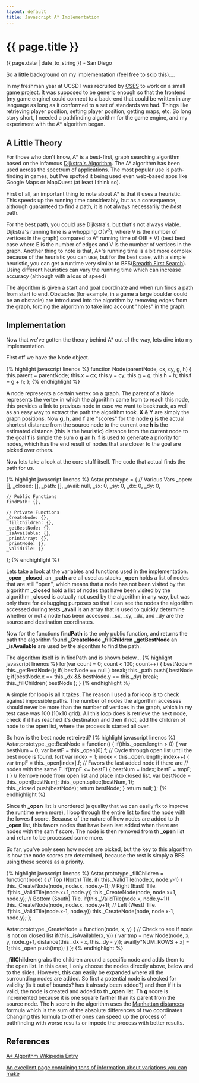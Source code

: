 ```yaml
---
layout: default
title: Javascript A* Implementation
---
```


{{ page.title }}
================
<p class='meta'>{{ page.date | date_to_string }} - San Diego</p>

So a little background on my implementation (feel free to skip this)....

In my freshman year at UCSD I was recruited by [CSES](http://cses.ucsd.edu) to work on a small game project. It was supposed to be generic enough so that the frontend (my game engine) could connect to a back-end that could be written in any language as long as it conformed to a set of standards we had. Things like retrieving player position, setting player position, getting maps, etc. So long story short, I needed a pathfinding algorithm for the game engine, and my experiment with the A* algorithm began.

A Little Theory
---------------
For those who don't know, A* is a best-first, graph searching algorithm based on the infamous [Dijkstra's Algorithm](http://en.wikipedia.org/wiki/Dijkstra%27s_algorithm). The A* algorithm has been used across the spectrum of applications. The most popular use is path-finding in games, but I've spotted it being used even web-based apps like Google Maps or MapQuest (at least I think so).

First of all, an important thing to note about A* is that it uses a heuristic. This speeds up the running time considerably, but as a consequence, although guaranteed to find a path, it is not always necessarily the *best* path.

For the best path, you could use Dijkstra's, but that's not always viable. Dijkstra's running time is a whopping O(V<sup>2</sup>), where V is the number of vertices in the graph) compared to A* running time of O(E + V) (best best case where E is the number of edges and V is the number of vertices in the graph. Another thing to note is that, A\*'s running time is a bit more complex because of the heuristic you can use, but for the best case, with a simple heuristic, you can get a runtime very similar to BFS([Breadth First Search](http://en.wikipedia.org/wiki/Breadth-first_search)). Using different heuristics can vary the running time which can increase accuracy (although with a loss of speed)

The algorithm is given a start and goal coordinate and when run finds a path from start to end. Obstacles (for example, in a game a large boulder could be an obstacle) are introduced into the algorithm by removing edges from the graph, forcing the algorithm to take into account "holes" in the graph.

Implementation
--------------
Now that we've gotten the theory behind A* out of the way, lets dive into my implementation.

First off we have the Node object.

{% highlight javascript linenos %}
function Node(parentNode, cx, cy, g, h) {
	this.parent = parentNode;
	this.x = cx;
	this.y = cy;
	this.g = g;
	this.h = h;
	this.f = g + h;
};
{% endhighlight %}

A node represents a certain vertex on a graph. The parent of a Node represents the vertex in which the algorithm came from to reach this node, this provides a link to previous node in case we want to backtrack, as well as an easy way to extract the path the algorithm took. **X** &amp; **Y** are simply the graph positions. Now **g, h,** and **f** are "scores" for the node **g** is the actual shortest distance from the source node to the current one **h** is the estimated distance (this is the heuristic) distance from the current node to the goal **f** is simple the sum o **g** an **h**. **f** is used to generate a priority for nodes, which has the end result of nodes that are closer to the goal are picked over others.

Now lets take a look at the core stuff itself. The code that actual finds the path for us.

{% highlight javascript linenos %}
Astar.prototype = {
	// Various Vars
	_open: [],
	_closed: [],
	_path: [],
	_avail: null,
	_sx: 0,
	_sy: 0,
	_dx: 0,
	_dy: 0,

	// Public Functions
	findPath: {},

	// Private Functions
	_CreateNode: {},
	_fillChildren: {},
	_getBestNode: {},
	_isAvailable: {},
	_printArray: {},
	_printNode: {},
	_ValidTile: {}
};
{% endhighlight %}

Lets take a look at the variables and functions used in the implementation.
**\_open** **\_closed**, an **\_path** are all used as stacks **\_open** holds a list of nodes that are still "open", which means that a node has not been visited by the algorithm **\_closed** hold a list of nodes that have been visited by the algorithm **\_closed** is actually not used by the algorithm in any way, but was only there for debugging purposes so that I can see the nodes the algorithm accessed during tests **\_avail** is an array that is used to quickly determine whether or not a node has been accessed. _sx, _sy, _dx, and _dy are the source and destination coordinates.

Now for the functions **findPath** is the only public function, and returns the path the algorithm found **\_CreateNode** **\_fillChildren** **\_getBestNode** an **\_isAvailable** are used by the algorithm to find the path.

The algorithm itself is in findPath and is shown below...
{% highlight javascript linenos %}
for(var count = 0; count < 100; count++) {
	bestNode = this._getBestNode();
	if( bestNode == null ) break;
	this._path.push( bestNode );
	if(bestNode.x == this._dx && bestNode.y == this._dy)
		break;
	this._fillChildren( bestNode );
}
{% endhighlight %}

A simple for loop is all it takes. The reason I used a for loop is to check against impossible paths. The number of nodes the algorithm accesses should never be more than the number of vertices in the graph, which in my test case was 100 (10x10 grid). All this loop does is retrieve the next node, check if it has reached it's destination and then if not, add the children of node to the open list, where the process is started all over.

So how is the best node retreived?
{% highlight javascript linenos %}
Astar.prototype._getBestNode = function() {
	if(this._open.length > 0) {
		var bestNum = 0;
		var bestF = this._open[0].f;
		// Cycle through open list until the best node is found.
		for( var index = 1; index < this._open.length; index++) {
			var tmpF = this._open[index].f;
			// Favors the last added node if there are 
			// nodes with the same F.
			if(tmpF <= bestF) {
				bestNum = index;
				bestF = tmpF;
			}
		}
		// Remove node from open list and place into closed list.
		var bestNode = this._open[bestNum];
		this._open.splice(bestNum, 1);
		this._closed.push(bestNode);
		return bestNode;
	}
	return null;
};
{% endhighlight %}

Since th **\_open** list is unordered (a quality that we can easily fix to improve the runtime even more), I loop through the entire list to find the node with the lowes **f** score. Because of the nature of how nodes are added to th **\_open** list, this favors nodes that have been last added when there are nodes with the sam **f** score. The node is then removed from th **\_open** list and return to be processed some more.

So far, you've only seen how nodes are picked, but the key to this algorithm is how the node scores are determined, because the rest is simply a BFS using these scores as a priority.

{% highlight javascript linenos %}
Astar.prototype._fillChildren = function(node) {
	// Top (North) Tile.
	if( this._ValidTile(node.x, node.y-1) )
		this._CreateNode(node, node.x, node.y-1);
	// Right (East) Tile.
	if(this._ValidTile(node.x+1, node.y))
		this._CreateNode(node, node.x+1, node.y);
	// Bottom (South) Tile.
	if(this._ValidTile(node.x, node.y+1))
		this._CreateNode(node, node.x, node.y+1);
	// Left (West) Tile.
	if(this._ValidTile(node.x-1, node.y))
		this._CreateNode(node, node.x-1, node.y);
};

Astar.prototype._CreateNode = function(node, x, y) {
	// Check to see if node is not on closed list
	if(this._isAvailable(x, y)) {
		var tmp = new Node(node, x, y, node.g+1, 
				distance(this._dx - x, this._dy - y));
		avail[y*NUM_ROWS + x] = 1;
		this._open.push(tmp);
	}
};
{% endhighlight %}

**\_fillChildren** grabs the children around a specific node and adds them to the open list. In this case, I only choose the nodes directly above, below and to the sides. However, this can easily be expanded where all the surrounding nodes are added. So first a potential node is checked for validity (is it out of bounds? has it already been added?) and then if it is valid, the node is created and added to th **\_open** list. Th **g** score is incremented because it is one square farther than its parent from the source node. The **h** score in the algorithm uses the [Manhattan distances](http://en.wikipedia.org/wiki/Manhattan_distance) formula which is the sum of the absolute differences of two coordinates Changing this formula to other ones can speed up the process of pathfinding with worse results or impede the process with better results.

References
----------
[A* Algorithm Wikipedia Entry](http://en.wikipedia.org/wiki/A*_search_algorithm)

[An excellent page containing tons of information about variations you can make](http://theory.stanford.edu/~amitp/GameProgramming/)
